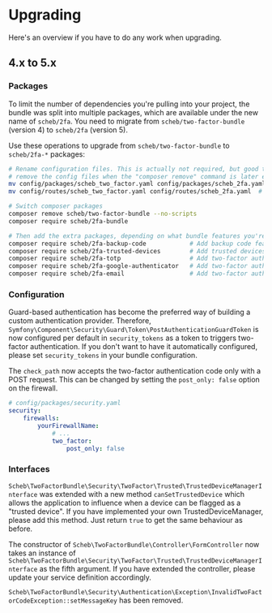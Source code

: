 Upgrading
=========

Here's an overview if you have to do any work when upgrading.

## 4.x to 5.x

### Packages

To limit the number of dependencies you're pulling into your project, the bundle was split into multiple packages, which
are available under the new name of `scheb/2fa`. You need to migrate from `scheb/two-factor-bundle` (version 4) to
`scheb/2fa` (version 5).

Use these operations to upgrade from `scheb/two-factor-bundle` to `scheb/2fa-*` packages:

```bash
# Rename configuration files. This is actually not required, but good to do for consistency. Also, Symfony Flex doesn't
# remove the config files when the "composer remove" command is later executed.
mv config/packages/scheb_two_factor.yaml config/packages/scheb_2fa.yaml
mv config/routes/scheb_two_factor.yaml config/routes/scheb_2fa.yaml  # Might not exist, then ignore.

# Switch composer packages
composer remove scheb/two-factor-bundle --no-scripts
composer require scheb/2fa-bundle

# Then add the extra packages, depending on what bundle features you're using in your application:
composer require scheb/2fa-backup-code            # Add backup code feature
composer require scheb/2fa-trusted-devices        # Add trusted devices feature
composer require scheb/2fa-totp                   # Add two-factor authentication using TOTP
composer require scheb/2fa-google-authenticator   # Add two-factor authentication with Google Authenticator
composer require scheb/2fa-email                  # Add two-factor authentication using email
```

### Configuration

Guard-based authentication has become the preferred way of building a custom authentication provider. Therefore,
`Symfony\Component\Security\Guard\Token\PostAuthenticationGuardToken` is now configured per default in `security_tokens`
as a token to triggers two-factor authentication. If you don't want to have it automatically configured, please set
`security_tokens` in your bundle configuration.

The `check_path` now accepts the two-factor authentication code only with a POST request. This can be changed by setting
the `post_only: false` option on the firewall.

```yaml
# config/packages/security.yaml
security:
    firewalls:
        yourFirewallName:
            # ...
            two_factor:
                post_only: false
```

### Interfaces

`Scheb\TwoFactorBundle\Security\TwoFactor\Trusted\TrustedDeviceManagerInterface` was extended with a new method
`canSetTrustedDevice` which allows the application to influence when a device can be flagged as a "trusted device". If
you have implemented your own TrustedDeviceManager, please add this method. Just return `true` to get the same behaviour
as before.

The constructor of `Scheb\TwoFactorBundle\Controller\FormController` now takes an instance of
`Scheb\TwoFactorBundle\Security\TwoFactor\Trusted\TrustedDeviceManagerInterface` as the fifth argument. If you have
extended the controller, please update your service definition accordingly.

`Scheb\TwoFactorBundle\Security\Authentication\Exception\InvalidTwoFactorCodeException::setMessageKey` has been removed.
